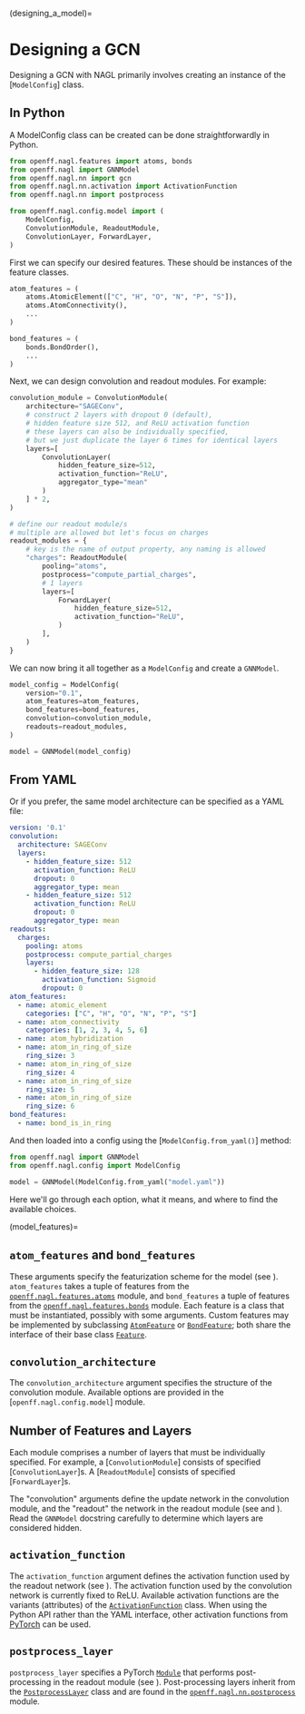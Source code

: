 (designing_a_model)=

# Designing a GCN

Designing a GCN with NAGL primarily involves creating an instance of the [`ModelConfig`] class.

## In Python

A ModelConfig class can be created can be done straightforwardly in Python.

```python
from openff.nagl.features import atoms, bonds
from openff.nagl import GNNModel
from openff.nagl.nn import gcn
from openff.nagl.nn.activation import ActivationFunction
from openff.nagl.nn import postprocess

from openff.nagl.config.model import (
    ModelConfig,
    ConvolutionModule, ReadoutModule,
    ConvolutionLayer, ForwardLayer,
)
```

First we can specify our desired features.
These should be instances of the feature classes.

```python
atom_features = (
    atoms.AtomicElement(["C", "H", "O", "N", "P", "S"]),
    atoms.AtomConnectivity(),
    ...
)

bond_features = (
    bonds.BondOrder(),
    ...
)
```

Next, we can design convolution and readout modules. For example:

```python
convolution_module = ConvolutionModule(
    architecture="SAGEConv",
    # construct 2 layers with dropout 0 (default),
    # hidden feature size 512, and ReLU activation function
    # these layers can also be individually specified,
    # but we just duplicate the layer 6 times for identical layers
    layers=[
        ConvolutionLayer(
            hidden_feature_size=512,
            activation_function="ReLU",
            aggregator_type="mean"
        )
    ] * 2,
)

# define our readout module/s
# multiple are allowed but let's focus on charges
readout_modules = {
    # key is the name of output property, any naming is allowed
    "charges": ReadoutModule(
        pooling="atoms",
        postprocess="compute_partial_charges",
        # 1 layers
        layers=[
            ForwardLayer(
                hidden_feature_size=512,
                activation_function="ReLU",
            )
        ],
    )
}
```

We can now bring it all together as a `ModelConfig` and create a `GNNModel`.

```python
model_config = ModelConfig(
    version="0.1",
    atom_features=atom_features,
    bond_features=bond_features,
    convolution=convolution_module,
    readouts=readout_modules,
)

model = GNNModel(model_config)
```

## From YAML

Or if you prefer, the same model architecture can be specified as a YAML file:

```yaml
version: '0.1'
convolution:
  architecture: SAGEConv
  layers:
    - hidden_feature_size: 512
      activation_function: ReLU
      dropout: 0
      aggregator_type: mean
    - hidden_feature_size: 512
      activation_function: ReLU
      dropout: 0
      aggregator_type: mean
readouts:
  charges:
    pooling: atoms
    postprocess: compute_partial_charges
    layers:
      - hidden_feature_size: 128
        activation_function: Sigmoid
        dropout: 0
atom_features:
  - name: atomic_element
    categories: ["C", "H", "O", "N", "P", "S"]
  - name: atom_connectivity
    categories: [1, 2, 3, 4, 5, 6]
  - name: atom_hybridization
  - name: atom_in_ring_of_size
    ring_size: 3
  - name: atom_in_ring_of_size
    ring_size: 4
  - name: atom_in_ring_of_size
    ring_size: 5
  - name: atom_in_ring_of_size
    ring_size: 6
bond_features:
  - name: bond_is_in_ring
```

And then loaded into a config using the [`ModelConfig.from_yaml()`] method:

```python
from openff.nagl import GNNModel
from openff.nagl.config import ModelConfig

model = GNNModel(ModelConfig.from_yaml("model.yaml"))
```

Here we'll go through each option, what it means, and where to find the available choices.

(model_features)=
## `atom_features` and `bond_features`

These arguments specify the featurization scheme for the model (see [](featurization_theory)). `atom_features` takes a tuple of features from the [`openff.nagl.features.atoms`] module, and `bond_features` a tuple of features from the [`openff.nagl.features.bonds`] module. Each feature is a class that must be instantiated, possibly with some arguments. Custom features may be implemented by subclassing [`AtomFeature`] or [`BondFeature`]; both share the interface of their base class [`Feature`].

[`openff.nagl.features.atoms`]: openff.nagl.features.atoms
[`openff.nagl.features.bonds`]: openff.nagl.features.bonds
[`AtomFeature`]: openff.nagl.features.atoms.AtomFeature
[`BondFeature`]: openff.nagl.features.bonds.BondFeature
[`Feature`]: openff.nagl.features.Feature

## `convolution_architecture`

The `convolution_architecture` argument specifies the structure of the convolution module. Available options are provided in the [`openff.nagl.config.model`] module. 

[`openff.nagl.nn.gcn`]: openff.nagl.nn.gcn

## Number of Features and Layers

Each module comprises a number of layers that must be individually specified.
For example, a [`ConvolutionModule`] consists of specified [`ConvolutionLayer`]s. A [`ReadoutModule`] consists of specified [`ForwardLayer`]s.

The "convolution" arguments define the update network in the convolution module, and the "readout" the network in the readout module (see [](convolution_theory) and [](readout_theory)). Read the `GNNModel` docstring carefully to determine which layers are considered hidden.

## `activation_function`

The `activation_function` argument defines the activation function used by the readout network (see [](nn_theory)). The activation function used by the convolution network is currently fixed to ReLU. Available activation functions are the variants (attributes) of the [`ActivationFunction`] class. When using the Python API rather than the YAML interface, other activation functions from [PyTorch](https://pytorch.org/docs/stable/nn.html#non-linear-activations-weighted-sum-nonlinearity) can be used.

[`ActivationFunction`]: openff.nagl.nn.activation.ActivationFunction

## `postprocess_layer`

`postprocess_layer` specifies a PyTorch [`Module`](torch.nn.Module) that performs post-processing in the readout module (see [](readout_theory)). Post-processing layers inherit from the [`PostprocessLayer`] class and are found in the [`openff.nagl.nn.postprocess`] module.

[`PostprocessLayer`]: openff.nagl.nn.postprocess.PostprocessLayer
[`openff.nagl.nn.postprocess`]: openff.nagl.nn.postprocess
